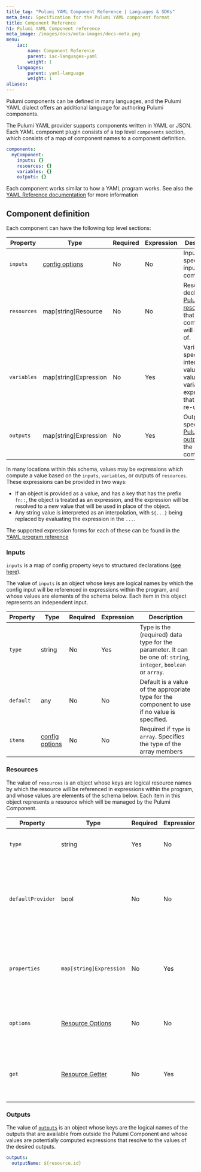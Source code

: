 ```yaml
---
title_tag: "Pulumi YAML Component Reference | Languages & SDKs"
meta_desc: Specification for the Pulumi YAML component format
title: Component Reference
h1: Pulumi YAML Component reference
meta_image: /images/docs/meta-images/docs-meta.png
menu:
    iac:
        name: Component Reference
        parent: iac-languages-yaml
        weight: 1
    languages:
        parent: yaml-language
        weight: 1
aliases:
---
```


Pulumi components can be defined in many languages, and the Pulumi YAML dialect offers an additional language for authoring Pulumi components.

The Pulumi YAML provider supports components written in YAML or JSON. Each YAML component plugin consists of a top level `components` section, which consists of a map of component names to a component definition.

```yaml
components:
  myComponent:
    inputs: {}
    resources: {}
    variables: {}
    outputs: {}
```

Each component works similar to how a YAML program works.  See also the [YAML Reference documentation](/docs/iac/languages-sdks/yaml/yaml-language-reference/) for more information

## Component definition

Each component can have the following top level sections:

| Property | Type | Required | Expression | Description |
| - | - | - | - | - |
| `inputs` | [config options](/docs/reference/pulumi-yaml/#config-options) | No | No | Inputs specifies the inputs to the components. |
| `resources` | map[string]Resource | No | No | Resources declares the [Pulumi resources](/docs/concepts/resources/) that the component will consist of. |
| `variables` | map[string]Expression | No | Yes | Variables specifies intermediate values, the values of variables are expressions that can be re-used. |
| `outputs` | map[string]Expression | No | Yes | Outputs specifies the [Pulumi stack outputs](/docs/concepts/stack#outputs) of the component. |

In many locations within this schema, values may be expressions which compute a value based on the `inputs`, `variables`, or outputs of `resources`.  These expressions can be provided in two ways:

* If an object is provided as a value, and has a key that has the prefix `fn::`, the object is treated as an expression, and the expression will be resolved to a new value that will be used in place of the object.
* Any string value is interpreted as an interpolation, with `${...}` being replaced by evaluating the expression in the `...`.

The supported expression forms for each of these can be found in the [YAML program reference](/docs/iac/languages-sdks/yaml/yaml-language-reference/)

### Inputs

`inputs` is a map of config property keys to structured declarations ([see here](/docs/reference/pulumi-yaml/#config-options)).

The value of `inputs` is an object whose keys are logical names by which the config input will be referenced in expressions within the program, and whose values are elements of the schema below.  Each item in this object represents an independent input.

| Property | Type | Required | Expression | Description |
| - | - | - | - | - |
| `type` | string | No | Yes | Type is the (required) data type for the parameter. It can be one of: `string`, `integer`, `boolean` or `array`. |
| `default` | any | No | No | Default is a value of the appropriate type for the component to use if no value is specified. |
| `items` | [config options](/docs/reference/pulumi-yaml/#config-options) | No | No | Required if `type` is `array`. Specifies the type of the array members |

### Resources

The value of `resources` is an object whose keys are logical resource names by which the resource will be referenced in expressions within the program, and whose values are elements of the schema below.  Each item in this object represents a resource which will be managed by the Pulumi Component.

| Property  |  Type | Required | Expressions | Description |
|- | - | - | - | - |
| `type` | string | Yes | No | Type is the Pulumi type token for this resource. |
| `defaultProvider` | bool | No | No | DefaultProvider specifies if a provider should be used for resources without an explicit one set. Set only on provider resources. |
| `properties` | `map[string]Expression` | No | Yes | Properties contains the primary resource-specific keys and values to initialize the resource state. |
| `options` | [Resource Options](/docs/iac/languages-sdks/yaml/yaml-language-reference/#resource-options) | No | No | Options contains all resource options supported by Pulumi. |
| `get` | [Resource Getter](/docs/iac/languages-sdks/yaml/yaml-language-reference/#resource-getter) | No | Yes | A getter function for the resource. Supplying `get` is mutually exclusive to `properties`. |

### Outputs

The value of [`outputs`](https://www.pulumi.com/docs/concepts/stack/#outputs) is an object whose keys are the logical names of the outputs that are available from outside the Pulumi Component and whose values are potentially computed expressions that resolve to the values of the desired outputs.

```yaml
outputs:
  outputName: ${resource.id}
```
